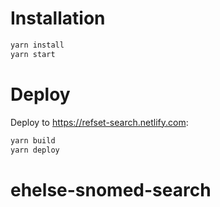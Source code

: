 # Installation

```bash
yarn install
yarn start
```

# Deploy

Deploy to https://refset-search.netlify.com:

```bash
yarn build
yarn deploy
```
# ehelse-snomed-search
